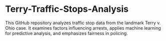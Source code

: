 # Terry-Traffic-Stops-Analysis
This GitHub repository analyzes traffic stop data from the landmark Terry v. Ohio case. It examines factors influencing arrests, applies machine learning for predictive analysis, and emphasizes fairness in policing. 
